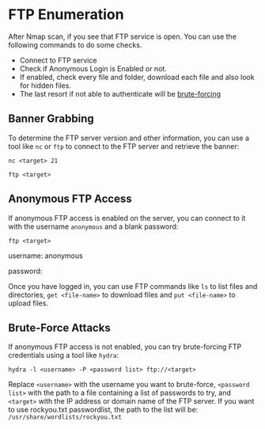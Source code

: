 # FTP Enumeration

After Nmap scan, if you see that FTP service is open. You can use the following commands to do some checks.

* Connect to FTP service
* Check if Anonymous Login is Enabled or not.
* If enabled, check every file and folder, download each file and also look for hidden files.
* The last resort if not able to authenticate will be [brute-forcing](https://github.com/shubhamagrawal7/OSCP-cheatsheet/blob/main/Enumeration/Network/FTP.md#brute-force-attacks)

## Banner Grabbing

To determine the FTP server version and other information, you can use a tool like `nc` or `ftp` to connect to the FTP server and retrieve the banner:

```
nc <target> 21
```

```
ftp <target>
```

## Anonymous FTP Access

If anonymous FTP access is enabled on the server, you can connect to it with the username `anonymous` and a blank password:

```
ftp <target>
```

username: anonymous

password:

Once you have logged in, you can use FTP commands like `ls` to list files and directories, `get <file-name>` to download files and `put <file-name>` to upload files.

## Brute-Force Attacks

If anonymous FTP access is not enabled, you can try brute-forcing FTP credentials using a tool like `hydra`:

```
hydra -l <username> -P <password list> ftp://<target>
```

Replace `<username>` with the username you want to brute-force, `<password list>` with the path to a file containing a list of passwords to try, and `<target>` with the IP address or domain name of the FTP server. If you want to use rockyou.txt passwordlist, the path to the list will be: `/usr/share/wordlists/rockyou.txt`
